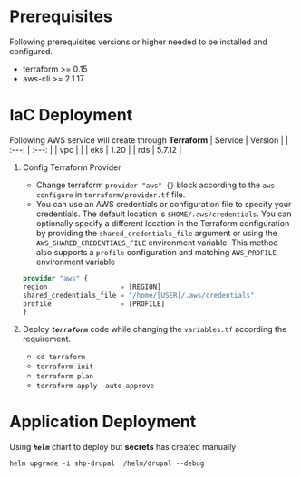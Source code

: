 # Prerequisites

Following prerequisites versions or higher needed to be installed and configured.
- terraform >= 0.15
- aws-cli >= 2.1.17

# IaC Deployment

Following AWS service will create through **Terraform**
| Service | Version |
| :---: | :---: |
| vpc | |
| eks | 1.20 |
| rds | 5.7.12 |

1. Config Terraform Provider
   
   - Change terraform `provider "aws" {}` block according to the `aws configure` in `terraform/provider.tf` file.
    - You can use an AWS credentials or configuration file to specify your credentials. The default location is `$HOME/.aws/credentials`. You can optionally specify a different location in the Terraform configuration by providing the `shared_credentials_file` argument or using the `AWS_SHARED_CREDENTIALS_FILE` environment variable. This method also supports a `profile` configuration and matching `AWS_PROFILE` environment variable

    ```terraform
    provider "aws" {
    region                  = [REGION]
    shared_credentials_file = "/home/[USER]/.aws/credentials"
    profile                 = [PROFILE]
    }
    ```

2. Deploy ***`terraform`*** code while changing the `variables.tf` according the requirement.

   - `cd terraform`
   - `terraform init`
   - `terraform plan`
   - `terraform apply -auto-approve`

# Application Deployment

Using ***`helm`*** chart to deploy but **secrets** has created manually

```shell
helm upgrade -i shp-drupal ./helm/drupal --debug
```